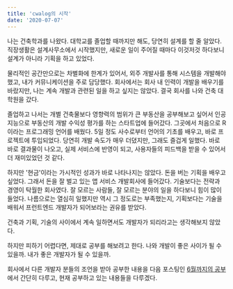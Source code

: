 ```yaml
---
title: 'cwalog의 시작'
date: '2020-07-07'
---
```


나는 건축학과를 나왔다. 대학교를 졸업할 때까지만 해도, 당연히 설계를 할 줄 알았다. 직장생활은 설계사무소에서 시작했지만, 새로운 일이 주어질 때마다 이것저것 하다보니 설계가 아니라 기획을 하고 있었다.

물리적인 공간만으로는 차별화에 한계가 있어서, 외주 개발사를 통해 시스템을 개발해야 했고, 내가 커뮤니케이션을 주로 담당했다. 회사에서는 회사 내 인력이 개발을 배우기를 바랐지만, 나는 계속 개발과 관련된 일을 하고 싶지는 않았다. 결국 회사를 나와 건축 대학원을 갔다.

졸업하고 나서는 개별 건축물보다 영향력의 범위가 큰 부동산을 공부해보고 싶어서 인공지능으로 부동산의 개발 수익성 평가를 하는 스타트업에 들어갔다. 그곳에서 처음으로 R이라는 프로그래밍 언어를 배웠다. 5일 정도 사수로부터 언어의 기초를 배우고, 바로 프로젝트에 투입되었다. 당연히 개발 속도가 매우 더뎠지만, 그래도 즐겁게 일했다. 바로 바로 결과물이 나오고, 실제 서비스에 반영이 되고, 사용자들의 피드백을 받을 수 있어서 더 재미있었던 것 같다.

하지만 '현금'이라는 가시적인 성과가 바로 나타나지는 않았다. 돈을 버는 기획을 배우고 싶었다. 그래서 돈을 잘 벌고 있는 앱 서비스 개발회사에 들어갔다. 기술보다는 전략과 경영이 탁월한 회사였다. 잘 모르는 사람들, 잘 모르는 분야의 일을 하다보니 힘이 많이 들었다. 나름으로는 열심히 일했지만 역시 그 정도로는 부족했는지, 기획보다는 기술을 배워서 프런트엔드 개발자가 되어보라는 권유를 받았다.

건축과 기획, 기술의 사이에서 계속 일하면서도 개발자가 되리라고는 생각해보지 않았다.

하지만 피하기 어렵다면, 제대로 공부를 해보려고 한다. 나와 개발이 좋은 사이가 될 수 있을까. 내가 좋은 개발자가 될 수 있을까.

회사에서 다른 개발자 분들의 조언을 받아 공부한 내용을 다음 포스팅인 [6월까지의 공부](2_june)에서 간단히 다루고, 현재 공부하고 있는 내용들을 다루겠다.
